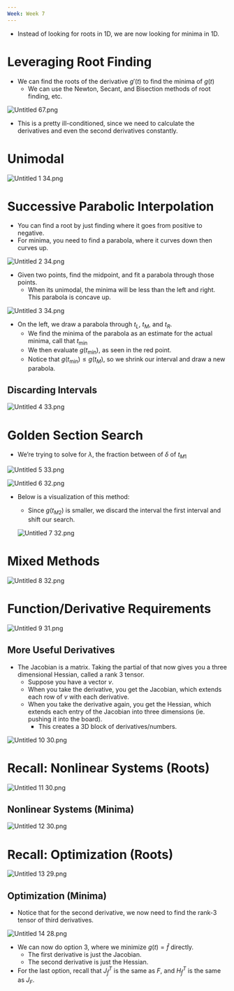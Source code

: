 ```yaml
---
Week: Week 7
---
```

- Instead of looking for roots in 1D, we are now looking for minima in 1D.

# Leveraging Root Finding

- We can find the roots of the derivative $g'(t)$﻿ to find the minima of $g(t)$﻿
    - We can use the Newton, Secant, and Bisection methods of root finding, etc.

![Untitled 67.png](attachments/Untitled%2067.png)

- This is a pretty ill-conditioned, since we need to calculate the derivatives and even the second derivatives constantly.

# Unimodal

![Untitled 1 34.png](attachments/Untitled%201%2034.png)

# Successive Parabolic Interpolation

- You can find a root by just finding where it goes from positive to negative.
- For minima, you need to find a parabola, where it curves down then curves up.

![Untitled 2 34.png](attachments/Untitled%202%2034.png)

- Given two points, find the midpoint, and fit a parabola through those points.
    - When its unimodal, the minima will be less than the left and right. This parabola is concave up.

![Untitled 3 34.png](attachments/Untitled%203%2034.png)

- On the left, we draw a parabola through $t_L$﻿, $t_M$﻿, and $t_R$﻿.
    - We find the minima of the parabola as an estimate for the actual minima, call that $t_{\min}$﻿
    - We then evaluate $g(t_{\min})$﻿, as seen in the red point.
    - Notice that $g(t_{\min}) \leq g(t_M)$﻿, so we shrink our interval and draw a new parabola.

## Discarding Intervals

![Untitled 4 33.png](attachments/Untitled%204%2033.png)

# Golden Section Search

- We’re trying to solve for $\lambda$﻿, the fraction between of $\delta$﻿ of $t_{M1}$﻿

![Untitled 5 33.png](attachments/Untitled%205%2033.png)

![Untitled 6 32.png](attachments/Untitled%206%2032.png)

- Below is a visualization of this method:
    
    - Since $g(t_{M2})$﻿ is smaller, we discard the interval the first interval and shift our search.
    
    ![Untitled 7 32.png](attachments/Untitled%207%2032.png)
    

# Mixed Methods

![Untitled 8 32.png](attachments/Untitled%208%2032.png)

# Function/Derivative Requirements

![Untitled 9 31.png](attachments/Untitled%209%2031.png)

## More Useful Derivatives

- The Jacobian is a matrix. Taking the partial of that now gives you a three dimensional Hessian, called a rank 3 tensor.
    - Suppose you have a vector $v$﻿.
    - When you take the derivative, you get the Jacobian, which extends each row of $v$﻿ with each derivative.
    - When you take the derivative again, you get the Hessian, which extends each entry of the Jacobian into three dimensions (ie. pushing it into the board).
        - This creates a 3D block of derivatives/numbers.

![Untitled 10 30.png](attachments/Untitled%2010%2030.png)

# Recall: Nonlinear Systems (Roots)

![Untitled 11 30.png](attachments/Untitled%2011%2030.png)

## Nonlinear Systems (Minima)

![Untitled 12 30.png](attachments/Untitled%2012%2030.png)

# Recall: Optimization (Roots)

![Untitled 13 29.png](attachments/Untitled%2013%2029.png)

## Optimization (Minima)

- Notice that for the second derivative, we now need to find the rank-3 tensor of third derivatives.

![Untitled 14 28.png](attachments/Untitled%2014%2028.png)

- We can now do option 3, where we minimize $g(t) = \hat{f}$﻿ directly.
    - The first derivative is just the Jacobian.
    - The second derivative is just the Hessian.
- For the last option, recall that $J_{\hat{f}}^T$﻿ is the same as $F$﻿, and $H_{\hat{f}}^T$﻿ is the same as $J_F$﻿.